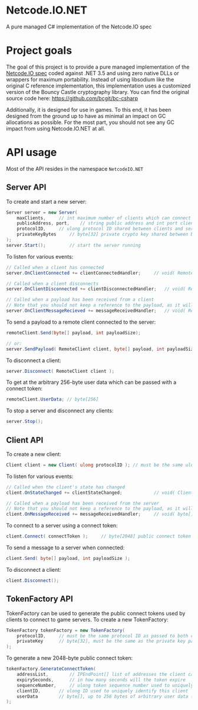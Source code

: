 # Netcode.IO.NET
A pure managed C# implementation of the Netcode.IO spec

# Project goals
The goal of this project is to provide a pure managed implementation of the [Netcode.IO spec](https://github.com/networkprotocol/netcode.io) coded against .NET 3.5 and using zero native DLLs or wrappers for maximum portability.
Instead of using libsodium like the original C reference implementation, this implementation uses a customized version of the Bouncy Castle cryptography library. You can find the original source code here: https://github.com/bcgit/bc-csharp

Additionally, it is designed for use in games. To this end, it has been designed from the ground up to have as minimal an impact on GC allocations as possible. For the most part, you should not see any GC impact from using Netcode.IO.NET at all.

# API usage
Most of the API resides in the namespace `NetcodeIO.NET`

## Server API
To create and start a new server:
```c#
Server server = new Server(
	maxClients,		// int maximum number of clients which can connect to this server at one time
	publicAddress, port,	// string public address and int port clients will connect to
	protocolID,		// ulong protocol ID shared between clients and server
	privateKeyBytes		// byte[32] private crypto key shared between backend servers
);
server.Start();			// start the server running
```

To listen for various events:
```c#
// Called when a client has connected
server.OnClientConnected += clientConnectedHandler;		// void( RemoteClient client )

// Called when a client disconnects
server.OnClientDisconnected += clientDisconnectedHandler;	// void( RemoteClient client )

// Called when a payload has been received from a client
// Note that you should not keep a reference to the payload, as it will be returned to a pool after this call completes.
server.OnClientMessageRecieved += messageReceivedHandler;	// void( RemoteClient client, byte[] payload, int payloadSize )
```

To send a payload to a remote client connected to the server:
```c#
remoteClient.Send(byte[] payload, int payloadSize);

// or:
server.SendPayload( RemoteClient client, byte[] payload, int payloadSize );
```

To disconnect a client:
```c#
server.Disconnect( RemoteClient client );
```

To get at the arbitrary 256-byte user data which can be passed with a connect token:
```c#
remoteClient.UserData; // byte[256]
```

To stop a server and disconnect any clients:
```c#
server.Stop();
```

## Client API
To create a new client:
```c#
Client client = new Client( ulong protocolID ); // must be the same ulong protocol ID passed to the Server constructor
```

To listen for various events:
```c#
// Called when the client's state has changed
client.OnStateChanged += clientStateChanged;			// void( ClientState state )

// Called when a payload has been received from the server
// Note that you should not keep a reference to the payload, as it will be returned to a pool after this call completes.
client.OnMessageReceived += messageReceivedHandler;		// void( byte[] payload, int payloadSize )
```

To connect to a server using a connect token:
```c#
client.Connect( connectToken );		// byte[2048] public connect token as returned by a TokenFactory
```

To send a message to a server when connected:
```c#
client.Send( byte[] payload, int payloadSize );
```

To disconnect a client:
```c#
client.Disconnect();
```

## TokenFactory API
TokenFactory can be used to generate the public connect tokens used by clients to connect to game servers.
To create a new TokenFactory:
```c#
TokenFactory tokenFactory = new TokenFactory(
	protocolID,		// must be the same protocol ID as passed to both client and server constructors
	privateKey		// byte[32], must be the same as the private key passed to the Server constructor
);
```

To generate a new 2048-byte public connect token:
```c#
tokenFactory.GenerateConnectToken(
	addressList,		// IPEndPoint[] list of addresses the client can connect to. Must have at least one and no more than 32.
	expirySeconds,		// in how many seconds will the token expire
	sequenceNumber,		// ulong token sequence number used to uniquely identify a connect token.
	clientID,		// ulong ID used to uniquely identify this client
	userData		// byte[], up to 256 bytes of arbitrary user data (available to the server as RemoteClient.UserData)
);
```
